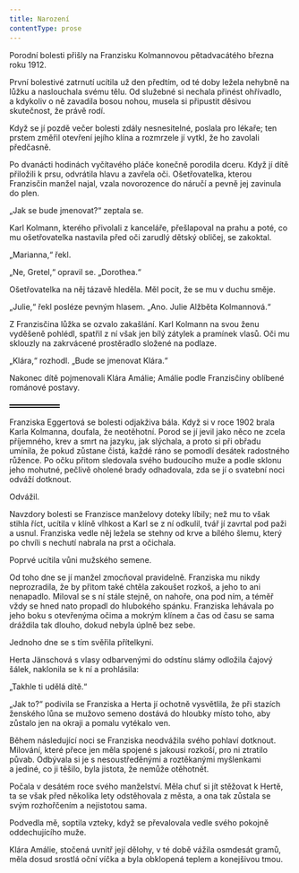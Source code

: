 ```yaml
---
title: Narození
contentType: prose
---
```


<section>

Porodní bolesti přišly na Franzisku Kolmannovou pětadvacátého března roku 1912.

První bolestivé zatrnutí ucítila už den předtím, od té doby ležela nehybně na lůžku a naslouchala svému tělu. Od služebné si nechala přinést ohřívadlo, a kdykoliv o ně zavadila bosou nohou, musela si připustit děsivou skutečnost, že právě rodí.

Když se jí pozdě večer bolesti zdály nesnesitelné, poslala pro lékaře; ten prstem změřil otevření jejího klína a rozmrzele jí vytkl, že ho zavolali předčasně.

Po dvanácti hodinách vyčítavého pláče konečně porodila dceru. Když jí dítě přiložili k prsu, odvrátila hlavu a zavřela oči. Ošetřovatelka, kterou Franzisčin manžel najal, vzala novorozence do náručí a pevně jej zavinula do plen.

„Jak se bude jmenovat?“ zeptala se.

Karl Kolmann, kterého přivolali z kanceláře, přešlapoval na prahu a poté, co mu ošetřovatelka nastavila před oči zarudlý dětský obličej, se zakoktal.

„Marianna,“ řekl.

„Ne, Gretel,“ opravil se. „Dorothea.“

Ošetřovatelka na něj tázavě hleděla. Měl pocit, že se mu v duchu směje.

„Julie,“ řekl posléze pevným hlasem. „Ano. Julie Alžběta Kolmannová.“

Z Franzisčina lůžka se ozvalo zakašlání. Karl Kolmann na svou ženu vyděšeně pohlédl, spatřil z ní však jen bílý zátylek a pramínek vlasů. Oči mu sklouzly na zakrvácené prostěradlo složené na podlaze.

„Klára,“ rozhodl. „Bude se jmenovat Klára.“

Nakonec dítě pojmenovali Klára Amálie; Amálie podle Franzisčiny oblíbené románové postavy.

![divider.png](./resources/divider_opt.png)

Franziska Eggertová se bolesti odjakživa bála. Když si v roce 1902 brala Karla Kolmanna, doufala, že neotěhotní. Porod se jí jevil jako něco ne zcela příjemného, krev a smrt na jazyku, jak slýchala, a proto si při obřadu umínila, že pokud zůstane čistá, každé ráno se pomodlí desátek radostného růžence. Po očku přitom sledovala svého budoucího muže a podle sklonu jeho mohutné, pečlivě oholené brady odhadovala, zda se jí o svatební noci odváží dotknout.

Odvážil.

Navzdory bolesti se Franzisce manželovy doteky líbily; než mu to však stihla říct, ucítila v klíně vlhkost a Karl se z ní odkulil, tvář jí zavrtal pod paži a usnul. Franziska vedle něj ležela se stehny od krve a bílého šlemu, který po chvíli s nechutí nabrala na prst a očichala.

Poprvé ucítila vůni mužského semene.

Od toho dne se jí manžel zmocňoval pravidelně. Franziska mu nikdy neprozradila, že by přitom také chtěla zakoušet rozkoš, a jeho to ani nenapadlo. Miloval se s ní stále stejně, on nahoře, ona pod ním, a téměř vždy se hned nato propadl do hlubokého spánku. Franziska lehávala po jeho boku s otevřenýma očima a mokrým klínem a čas od času se sama dráždila tak dlouho, dokud nebyla úplně bez sebe.

Jednoho dne se s tím svěřila přítelkyni.

Herta Jänschová s vlasy odbarvenými do odstínu slámy odložila čajový šálek, naklonila se k ní a prohlásila:

„Takhle ti udělá dítě.“

„Jak to?“ podivila se Franziska a Herta jí ochotně vysvětlila, že při stazích ženského lůna se mužovo semeno dostává do hloubky místo toho, aby zůstalo jen na okraji a pomalu vytékalo ven.

Během následující noci se Franziska neodvážila svého pohlaví dotknout. Milování, které přece jen měla spojené s jakousi rozkoší, pro ni ztratilo půvab. Odbývala si je s nesoustředěnými a roztěkanými myšlenkami a jediné, co ji těšilo, byla jistota, že nemůže otěhotnět.

Počala v desátém roce svého manželství. Měla chuť si jít stěžovat k Hertě, ta se však před několika lety odstěhovala z města, a ona tak zůstala se svým rozhořčením a nejistotou sama.

Podvedla mě, soptila vzteky, když se převalovala vedle svého pokojně oddechujícího muže.

Klára Amálie, stočená uvnitř její dělohy, v té době vážila osmdesát gramů, měla dosud srostlá oční víčka a byla obklopená teplem a konejšivou tmou.

</section>

